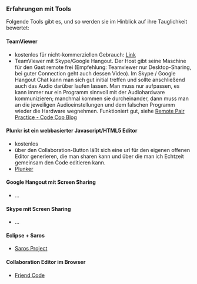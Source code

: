 ### Erfahrungen mit Tools

Folgende Tools gibt es, und so werden sie im Hinblick auf ihre Tauglichkeit bewertet:

#### TeamViewer
- kostenlos für nicht-kommerziellen Gebrauch: [Link](http://www.teamviewer.com)
- TeamViewer mit Skype/Google Hangout. Der Host gibt seine Maschine für den Gast remote frei (Empfehlung: Teamviewer nur Desktop-Sharing, bei guter Connection geht auch dessen Video). Im Skype / Google Hangout Chat kann man sich gut initial treffen und sollte anschließend auch das Audio darüber laufen lassen. Man muss nur aufpassen, es kann immer nur ein Programm sinnvoll mit der Audiohardware kommunizieren; manchmal kommen sie durcheinander, dann muss man an die jeweiligen Audioeinstellungen und dem falschen Programm wieder die Hardware wegnehmen. Funktioniert gut, siehe [Remote Pair Practice - Code Cop Blog](http://blog.code-cop.org/2012/08/remote-pair-practice.html)

#### Plunkr ist ein webbasierter Javascript/HTML5 Editor
- kostenlos
- über den Collaboration-Button läßt sich eine url für den eigenen offenen Editor 
  generieren, die man sharen kann und über die man ich Echtzeit gemeinsam den Code editieren kann.
- [Plunker](http://plnkr.co/)

#### Google Hangout mit Screen Sharing
- ...

#### Skype mit Screen Sharing
- ...

#### Eclipse + Saros
- [Saros Project](http://www.saros-project.org/)

#### Collaboration Editor im Browser

- [Friend Code](https://friendco.de/)